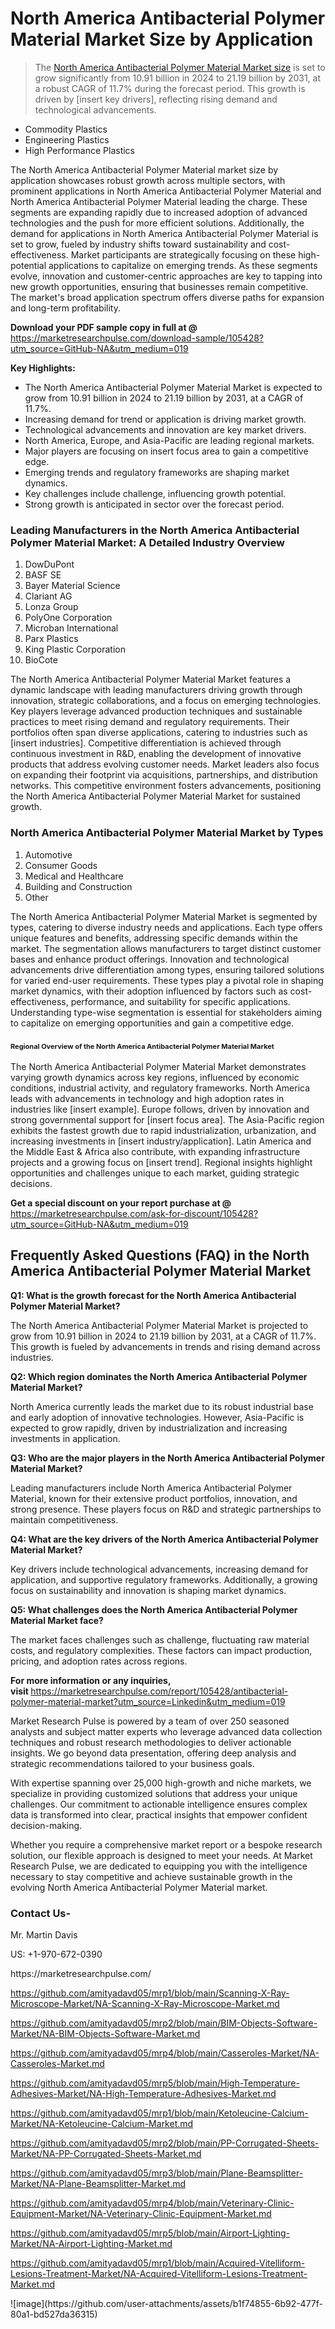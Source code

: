 <h1>North America Antibacterial Polymer Material Market&nbsp;Size by Application</h1><blockquote><p>The <a href="https://marketresearchpulse.com/download-sample/105428?utm_source=GitHub-NA&amp;utm_medium=019">North America Antibacterial Polymer Material Market size</a> is set to grow significantly from 10.91 billion in 2024 to 21.19 billion by 2031, at a robust CAGR of 11.7% during the forecast period. This growth is driven by [insert key drivers], reflecting rising demand and technological advancements.</p></blockquote><ul><li>Commodity Plastics<li> Engineering Plastics<li> High Performance Plastics</li></ul><p>The North America Antibacterial Polymer Material market size by application showcases robust growth across multiple sectors, with prominent applications in North America Antibacterial Polymer Material and North America Antibacterial Polymer Material leading the charge. These segments are expanding rapidly due to increased adoption of advanced technologies and the push for more efficient solutions. Additionally, the demand for applications in North America Antibacterial Polymer Material is set to grow, fueled by industry shifts toward sustainability and cost-effectiveness. Market participants are strategically focusing on these high-potential applications to capitalize on emerging trends. As these segments evolve, innovation and customer-centric approaches are key to tapping into new growth opportunities, ensuring that businesses remain competitive. The market's broad application spectrum offers diverse paths for expansion and long-term profitability.</p><p><strong>Download your PDF sample copy in full at @ </strong><a href="https://marketresearchpulse.com/download-sample/105428?utm_source=GitHub-NA&amp;utm_medium=019">https://marketresearchpulse.com/download-sample/105428?utm_source=GitHub-NA&amp;utm_medium=019</a></p><p><strong>Key Highlights: </strong></p><ul><li>The North America Antibacterial Polymer Material Market is expected to grow from 10.91 billion in 2024 to 21.19 billion by 2031, at a CAGR of 11.7%.</li><li>Increasing demand for trend or application is driving market growth.</li><li>Technological advancements and innovation are key market drivers.</li><li>North America, Europe, and Asia-Pacific are leading regional markets.</li><li>Major players are focusing on insert focus area to gain a competitive edge.</li><li>Emerging trends and regulatory frameworks are shaping market dynamics.</li><li>Key challenges include challenge, influencing growth potential.</li><li>Strong growth is anticipated in sector over the forecast period.</li></ul><h3>Leading Manufacturers in the North America Antibacterial Polymer Material Market: A Detailed Industry Overview</h3><ol><li>DowDuPont</li><li>BASF SE</li><li>Bayer Material Science</li><li>Clariant AG</li><li>Lonza Group</li><li>PolyOne Corporation</li><li>Microban International</li><li>Parx Plastics</li><li>King Plastic Corporation</li><li>BioCote</li></ol><div class="flex max-w-full flex-col flex-grow"><div class="min-h-8 text-message flex w-full flex-col items-end gap-2 whitespace-normal break-words [.text-message+&amp;]:mt-5" dir="auto" data-message-author-role="assistant" data-message-id="fd8432e4-4910-450d-b182-61b7bfb0a01f" data-message-model-slug="gpt-4o"><div class="flex w-full flex-col gap-1 empty:hidden first:pt-[3px]"><div class="markdown prose w-full break-words dark:prose-invert light"><p>The North America Antibacterial Polymer Material Market features a dynamic landscape with leading manufacturers driving growth through innovation, strategic collaborations, and a focus on emerging technologies. Key players leverage advanced production techniques and sustainable practices to meet rising demand and regulatory requirements. Their portfolios often span diverse applications, catering to industries such as [insert industries]. Competitive differentiation is achieved through continuous investment in R&amp;D, enabling the development of innovative products that address evolving customer needs. Market leaders also focus on expanding their footprint via acquisitions, partnerships, and distribution networks. This competitive environment fosters advancements, positioning the North America Antibacterial Polymer Material Market for sustained growth.</p></div></div></div></div><h3>North America Antibacterial Polymer Material Market by Types</h3><ol><li>Automotive<li> Consumer Goods<li> Medical and Healthcare<li> Building and Construction<li> Other</li></ol><div class="flex max-w-full flex-col flex-grow"><div class="min-h-8 text-message flex w-full flex-col items-end gap-2 whitespace-normal break-words [.text-message+&amp;]:mt-5" dir="auto" data-message-author-role="assistant" data-message-id="084470be-0bb7-4664-bddf-5156b4f41249" data-message-model-slug="gpt-4o-mini"><div class="flex w-full flex-col gap-1 empty:hidden first:pt-[3px]"><div class="markdown prose w-full break-words dark:prose-invert light"><p>The North America Antibacterial Polymer Material Market is segmented by types, catering to diverse industry needs and applications. Each type offers unique features and benefits, addressing specific demands within the market. The segmentation allows manufacturers to target distinct customer bases and enhance product offerings. Innovation and technological advancements drive differentiation among types, ensuring tailored solutions for varied end-user requirements. These types play a pivotal role in shaping market dynamics, with their adoption influenced by factors such as cost-effectiveness, performance, and suitability for specific applications. Understanding type-wise segmentation is essential for stakeholders aiming to capitalize on emerging opportunities and gain a competitive edge.</p></div></div></div></div><h3><span style="font-size: 11px;">Regional Overview of the North America Antibacterial Polymer Material Market</span></h3><div class="flex max-w-full flex-col flex-grow"><div class="min-h-8 text-message flex w-full flex-col items-end gap-2 whitespace-normal break-words [.text-message+&amp;]:mt-5" dir="auto" data-message-author-role="assistant" data-message-id="e9038762-ce64-4e30-91c9-9bd413514231" data-message-model-slug="gpt-4o-mini"><div class="flex w-full flex-col gap-1 empty:hidden first:pt-[3px]"><div class="markdown prose w-full break-words dark:prose-invert light"><p>The North America Antibacterial Polymer Material Market demonstrates varying growth dynamics across key regions, influenced by economic conditions, industrial activity, and regulatory frameworks. North America leads with advancements in technology and high adoption rates in industries like [insert example]. Europe follows, driven by innovation and strong governmental support for [insert focus area]. The Asia-Pacific region exhibits the fastest growth due to rapid industrialization, urbanization, and increasing investments in [insert industry/application]. Latin America and the Middle East &amp; Africa also contribute, with expanding infrastructure projects and a growing focus on [insert trend]. Regional insights highlight opportunities and challenges unique to each market, guiding strategic decisions.</p></div></div></div></div><p><strong>Get a special discount on your report purchase at @ </strong><a href="https://marketresearchpulse.com/ask-for-discount/105428?utm_source=GitHub-NA&amp;utm_medium=019">https://marketresearchpulse.com/ask-for-discount/105428?utm_source=GitHub-NA&amp;utm_medium=019</a></p><h2>Frequently Asked Questions (FAQ) in the North America Antibacterial Polymer Material Market</h2><p><strong>Q1: What is the growth forecast for the North America Antibacterial Polymer Material Market?</strong></p><p>The North America Antibacterial Polymer Material Market is projected to grow from 10.91 billion in 2024 to 21.19 billion by 2031, at a CAGR of 11.7%. This growth is fueled by advancements in trends and rising demand across industries.</p><p><strong>Q2: Which region dominates the North America Antibacterial Polymer Material Market?</strong></p><p>North America currently leads the market due to its robust industrial base and early adoption of innovative technologies. However, Asia-Pacific is expected to grow rapidly, driven by industrialization and increasing investments in application.</p><p><strong>Q3: Who are the major players in the North America Antibacterial Polymer Material Market?</strong></p><p>Leading manufacturers include North America Antibacterial Polymer Material, known for their extensive product portfolios, innovation, and strong presence. These players focus on R&amp;D and strategic partnerships to maintain competitiveness.</p><p><strong>Q4: What are the key drivers of the North America Antibacterial Polymer Material Market?</strong></p><p>Key drivers include technological advancements, increasing demand for application, and supportive regulatory frameworks. Additionally, a growing focus on sustainability and innovation is shaping market dynamics.</p><p><strong>Q5: What challenges does the North America Antibacterial Polymer Material Market face?</strong></p><p>The market faces challenges such as challenge, fluctuating raw material costs, and regulatory complexities. These factors can impact production, pricing, and adoption rates across regions.</p><p><strong>For more information or any inquiries, visit&nbsp;</strong><a href="https://marketresearchpulse.com/report/105428/antibacterial-polymer-material-market?utm_source=Linkedin&utm_medium=019">https://marketresearchpulse.com/report/105428/antibacterial-polymer-material-market?utm_source=Linkedin&utm_medium=019</a></p><p>Market Research Pulse is powered by a team of over 250 seasoned analysts and subject matter experts who leverage advanced data collection techniques and robust research methodologies to deliver actionable insights. We go beyond data presentation, offering deep analysis and strategic recommendations tailored to your business goals.</p><p>With expertise spanning over 25,000 high-growth and niche markets, we specialize in providing customized solutions that address your unique challenges. Our commitment to actionable intelligence ensures complex data is transformed into clear, practical insights that empower confident decision-making.</p><p>Whether you require a comprehensive market report or a bespoke research solution, our flexible approach is designed to meet your needs. At Market Research Pulse, we are dedicated to equipping you with the intelligence necessary to stay competitive and achieve sustainable growth in the evolving North America Antibacterial Polymer Material market.</p><h3><strong>Contact Us-</strong></h3><p>Mr. Martin Davis</p><p>US: +1-970-672-0390</p><p>https://marketresearchpulse.com/</p><p><a href="https://github.com/amityadavd05/mrp1/blob/main/Scanning-X-Ray-Microscope-Market/NA-Scanning-X-Ray-Microscope-Market.md">https://github.com/amityadavd05/mrp1/blob/main/Scanning-X-Ray-Microscope-Market/NA-Scanning-X-Ray-Microscope-Market.md</a></p><p><a href="https://github.com/amityadavd05/mrp2/blob/main/BIM-Objects-Software-Market/NA-BIM-Objects-Software-Market.md">https://github.com/amityadavd05/mrp2/blob/main/BIM-Objects-Software-Market/NA-BIM-Objects-Software-Market.md</a></p><p><a href="https://github.com/amityadavd05/mrp4/blob/main/Casseroles-Market/NA-Casseroles-Market.md">https://github.com/amityadavd05/mrp4/blob/main/Casseroles-Market/NA-Casseroles-Market.md</a></p><p><a href="https://github.com/amityadavd05/mrp5/blob/main/High-Temperature-Adhesives-Market/NA-High-Temperature-Adhesives-Market.md">https://github.com/amityadavd05/mrp5/blob/main/High-Temperature-Adhesives-Market/NA-High-Temperature-Adhesives-Market.md</a></p><p><a href="https://github.com/amityadavd05/mrp1/blob/main/Ketoleucine-Calcium-Market/NA-Ketoleucine-Calcium-Market.md">https://github.com/amityadavd05/mrp1/blob/main/Ketoleucine-Calcium-Market/NA-Ketoleucine-Calcium-Market.md</a></p><p><a href="https://github.com/amityadavd05/mrp2/blob/main/PP-Corrugated-Sheets-Market/NA-PP-Corrugated-Sheets-Market.md">https://github.com/amityadavd05/mrp2/blob/main/PP-Corrugated-Sheets-Market/NA-PP-Corrugated-Sheets-Market.md</a></p><p><a href="https://github.com/amityadavd05/mrp3/blob/main/Plane-Beamsplitter-Market/NA-Plane-Beamsplitter-Market.md">https://github.com/amityadavd05/mrp3/blob/main/Plane-Beamsplitter-Market/NA-Plane-Beamsplitter-Market.md</a></p><p><a href="https://github.com/amityadavd05/mrp4/blob/main/Veterinary-Clinic-Equipment-Market/NA-Veterinary-Clinic-Equipment-Market.md">https://github.com/amityadavd05/mrp4/blob/main/Veterinary-Clinic-Equipment-Market/NA-Veterinary-Clinic-Equipment-Market.md</a></p><p><a href="https://github.com/amityadavd05/mrp5/blob/main/Airport-Lighting-Market/NA-Airport-Lighting-Market.md">https://github.com/amityadavd05/mrp5/blob/main/Airport-Lighting-Market/NA-Airport-Lighting-Market.md</a></p><p><a href="https://github.com/amityadavd05/mrp1/blob/main/Acquired-Vitelliform-Lesions-Treatment-Market/NA-Acquired-Vitelliform-Lesions-Treatment-Market.md">https://github.com/amityadavd05/mrp1/blob/main/Acquired-Vitelliform-Lesions-Treatment-Market/NA-Acquired-Vitelliform-Lesions-Treatment-Market.md</a></p>
![image](https://github.com/user-attachments/assets/b1f74855-6b92-477f-80a1-bd527da36315)
